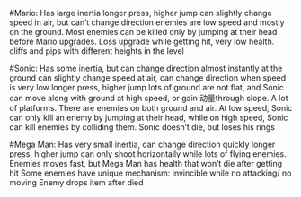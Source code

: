 #Mario: 
Has large inertia
longer press, higher jump
can slightly change speed in air, but can’t change direction
enemies are low speed and mostly on the ground. Most enemies can be killed only by jumping at their head before Mario upgrades. Loss upgrade while getting hit, very low health. 
cliffs and pips with different heights in the level

#Sonic:
Has some inertia, but can change direction almost instantly at the ground
can slightly change speed at air, can change direction when speed is very low
longer press, higher jump
lots of ground are not flat, and Sonic can move along with ground at high speed, or gain 动量through slope. A lot of platforms.
There are enemies on both ground and air. At low speed, Sonic can only kill an enemy by jumping at their head, while on high speed, Sonic can kill enemies by colliding them.
Sonic doesn’t die, but loses his rings

#Mega Man:
Has very small inertia, can change direction quickly
longer press, higher jump
can only shoot horizontally while lots of flying enemies.
Enemies moves fast, but Mega Man has health that won’t die after getting hit 
Some enemies have unique mechanism: invincible while no attacking/ no moving
Enemy drops item after died
